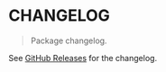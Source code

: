 # CHANGELOG

> Package changelog.

See [GitHub Releases](https://github.com/stdlib-js/assert-is-nonnegative-integer/releases) for the changelog.